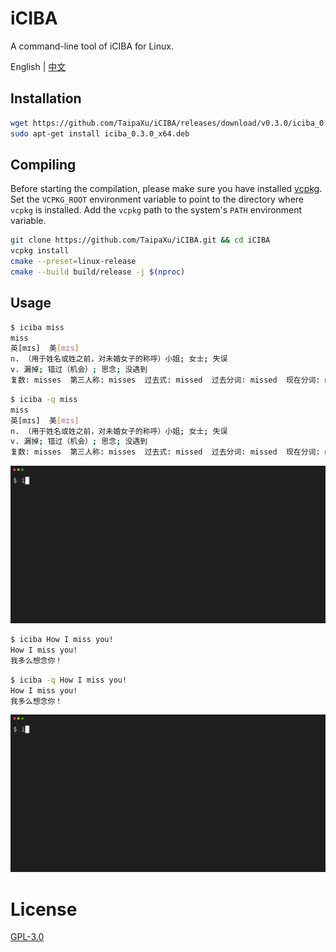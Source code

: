 # iCIBA

A command-line tool of iCIBA for Linux.

English | [中文](./README_ZH.md)

## Installation

```sh
wget https://github.com/TaipaXu/iCIBA/releases/download/v0.3.0/iciba_0.3.0_x64.deb
sudo apt-get install iciba_0.3.0_x64.deb
```

## Compiling

Before starting the compilation, please make sure you have installed [vcpkg](https://github.com/microsoft/vcpkg). Set the `VCPKG_ROOT` environment variable to point to the directory where `vcpkg` is installed. Add the `vcpkg` path to the system's `PATH` environment variable.

```sh
git clone https://github.com/TaipaXu/iCIBA.git && cd iCIBA
vcpkg install
cmake --preset=linux-release
cmake --build build/release -j $(nproc)
```

## Usage

```sh
$ iciba miss
miss
英[mɪs]  美[mɪs]
n. （用于姓名或姓之前，对未婚女子的称呼）小姐; 女士; 失误
v. 漏掉; 错过（机会）; 思念; 没遇到
复数: misses  第三人称: misses  过去式: missed  过去分词: missed  现在分词: missing
```

```sh
$ iciba -q miss
miss
英[mɪs]  美[mɪs]
n. （用于姓名或姓之前，对未婚女子的称呼）小姐; 女士; 失误
v. 漏掉; 错过（机会）; 思念; 没遇到
复数: misses  第三人称: misses  过去式: missed  过去分词: missed  现在分词: missing
```

![word](./word.gif)

```sh
$ iciba How I miss you!
How I miss you!
我多么想念你！
```

```sh
$ iciba -q How I miss you!
How I miss you!
我多么想念你！
```

![sentence](./sentence.gif)

# License

[GPL-3.0](LICENSE)
